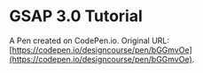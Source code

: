 # GSAP 3.0 Tutorial

A Pen created on CodePen.io. Original URL: [https://codepen.io/designcourse/pen/bGGmvOe](https://codepen.io/designcourse/pen/bGGmvOe).


